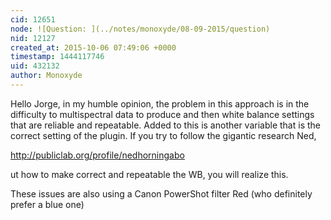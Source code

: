 ```yaml
---
cid: 12651
node: ![Question: ](../notes/monoxyde/08-09-2015/question)
nid: 12127
created_at: 2015-10-06 07:49:06 +0000
timestamp: 1444117746
uid: 432132
author: Monoxyde
---
```


Hello Jorge, in my humble opinion, the problem in this approach is in the difficulty to multispectral data to produce and then white balance settings that are reliable and repeatable. Added to this is another variable that is the correct setting of the plugin. If you try to follow the gigantic research Ned, 

http://publiclab.org/profile/nedhorningabo

ut how to make correct and repeatable the WB, you will realize this.

These issues are also using a Canon PowerShot filter Red (who definitely prefer a blue one)